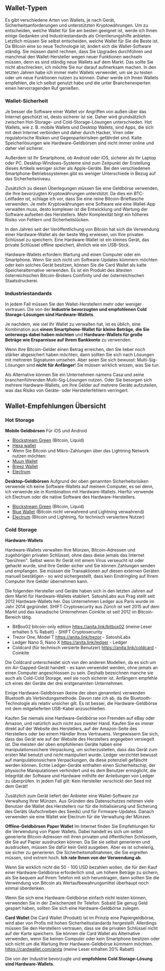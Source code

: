 ## Wallet-Typen

Es gibt verschiedene Arten von Wallets, je nach Gerät, Sicherheitsanforderungen und unterstützten Kryptowährungen. Um zu entscheiden, welche Wallet für Sie am besten geeignet ist, werde ich Ihnen einige Gedanken und Industriestandards als Orientierungshilfe anbieten. Letztlich müssen Sie selbst entscheiden, welche Wallet für Sie die Beste ist. Da Bitcoin eine so neue Technologie ist, ändert sich die Wallet-Software ständig. Sie müssen damit rechnen, dass Sie Upgrades durchführen und manchmal den Wallet-Hersteller wegen neuer Funktionen wechseln müssen, denn es sind ständig neue Wallets auf dem Markt. Das sollte Sie nicht abschrecken, ich möchte Sie nur darauf aufmerksam machen. In den letzten Jahren habe ich immer mehr Wallets verwendet, um sie zu testen oder um neue Funktionen nutzen zu können. Daher werde ich Ihnen Wallets empfehlen, die ich selbst genutzt habe und die unter Branchenexperten einen hervorragenden Ruf genießen.

### Wallet-Sicherheit

Je besser die Software einer Wallet vor Angriffen von außen über das Internet geschützt ist, desto sicherer ist sie. Daher wird grundsätzlich zwischen Hot-Storage- und Cold-Storage-Lösungen unterschieden. Hot Wallets, wie z. B. mobile Wallets und Desktop Wallets, sind Apps, die sich mit dem Internet verbinden und daher durch Hacker, Viren oder regulatorische Risiken und Gegenparteirisiken gefährdet sind. Kalte Speicherlösungen wie Hardware-Geldbörsen sind nicht immer online und daher viel sicherer.

Außerdem ist Ihr Smartphone, ob Android oder iOS, sicherer als Ihr Laptop oder PC. Desktop-Windows-Systeme sind zum Zeitpunkt der Erstellung dieses Artikels weniger sicher als Apple-Geräte. Bei den verschiedenen Smartphone-Betriebssystemen gibt es weniger Unterschiede in Bezug auf das Sicherheitsniveau.

Zusätzlich zu diesen Überlegungen müssen Sie eine Geldbörse verwenden, die Ihre bevorzugten Kryptowährungen unterstützt. Da dies ein BTC-Leitfaden ist, schlage ich vor, dass Sie eine reine Bitcoin-Brieftasche verwenden. Je mehr Kryptowährungen eine Software wie eine Wallet-App verwalten muss, desto komplexer ist die Entwicklung und Wartung der Software aufseiten des Herstellers. Mehr Komplexität birgt ein höheres Risiko von Fehlern und Sicherheitslücken.

In den Jahren seit der Veröffentlichung von Bitcoin hat sich die Verwendung einer Hardware-Wallet als der beste Weg erwiesen, um Ihre privaten Schlüssel zu speichern. Eine Hardware-Wallet ist ein kleines Gerät, das private Schlüssel offline speichert, ähnlich wie ein USB-Stick.

Hardware-Wallets erfordern Wartung und einen Computer oder ein Smartphone. Wenn Sie sich nicht um Software-Updates kümmern möchten oder kein solches Gerät besitzen, können Sie die Card Wallet als kalte Speicheralternative verwenden. Es ist ein Produkt des ältesten österreichischen Bitcoin-Brokers Coinfinity und der österreichischen Staatsdruckerei.

### Industriestandards
In jedem Fall müssen Sie den Wallet-Herstellern mehr oder weniger vertrauen. Die von der **Industrie bevorzugten und empfohlenen Cold Storage-Lösungen sind Hardware-Wallets**.

Je nachdem, wie viel Ihr Wallet zu verwalten hat, ist es üblich, eine Kombination aus **einem Smartphone-Wallet für kleine Beträge, die Sie unterwegs dabei haben möchten** und **Hardware-Wallets für große Beträge wie Ersparnisse auf Ihrem Bankkonto** zu verwenden.

Wenn Ihre Bitcoin-Gelder einen Betrag erreichen, den Sie lieber noch stärker abgesichert haben möchten, dann sollten Sie sich nach Lösungen mit mehreren Signaturen umsehen. Aber seien Sie sich bewusst: Multi-Sig-Lösungen sind **nicht für Anfänger**! Sie müssen wirklich wissen, was Sie tun.

Als Alternative können Sie ein Unternehmen namens Casa und seine branchenführenden Multi-Sig-Lösungen nutzen. Oder Sie besorgen sich mehrere Hardware-Wallets, um Ihre Gelder auf mehrere Geräte aufzuteilen, was das Risiko von Geräte- oder Herstellerfehlern verringert.

## Wallet-Empfehlungen Übersicht

### Hot Storage

**Mobile Geldbörsen**
Für iOS und Android
* [Blockstream Green](https://blockstream.com/green/) (Bitcoin, Liquid)
* [Hexa wallet](https://hexawallet.io/)
* Wenn Sie Bitcoin und Mikro-Zahlungen über das Lightning Network nutzen möchten:
* [Muun Wallet](https://muun.com/)
* [Breez Wallet](https://breez.technology/)
* [Electrum](https://electrum.org)

**Desktop-Geldbörsen**
Aufgrund der oben genannten Sicherheitsrisiken verwende ich keine Software-Wallets auf meinem Computer, es sei denn, ich verwende sie in Kombination mit Hardware-Wallets. Hierfür verwende ich Electrum oder die native Software des Hardware-Herstellers.

* [Blockstream Green](https://blockstream.com/green/) (Bitcoin, Liquid)
* [Blue Wallet](https://bluewallet.io/) (Bitcoin nicht verwahrend und Lightning verwahrend)
* [Electrum](https://electrum.org) (Bitcoin und Lightning, für technisch versiertere Nutzer)

### Cold Storage
**Hardware-Wallets**

Hardware-Wallets verwalten Ihre Münzen, Bitcoin-Adressen und zugehörigen privaten Schlüssel, ohne dass diese jemals das Internet "berühren". Selbst wenn Ihr Gerät mit einem Virus verseucht ist oder gehackt wurde, sind Ihre Gelder sicher und Sie können Zahlungen senden und empfangen. Sie müssen die Transaktionen auf diesen externen Geräten manuell bestätigen - so wird sichergestellt, dass kein Eindringling auf Ihrem Computer Ihre Gelder übernehmen kann.

Die folgenden Hersteller und Geräte haben sich in den letzten Jahren auf dem Markt für Hardware-Wallets etabliert. SatoshiLabs aus Prag stellt seit 2012 Hardware-Wallets her. Das Unternehmen Ledger aus Paris wurde im Jahr 2014 gegründet. SHIFT Cryptosecurity aus Zürich ist seit 2015 auf dem Markt und das kanadische Unternehmen Coinkite ist seit 2012 im Bitcoin-Bereich tätig.

* BitBox02 bitcoin-only edition https://anita.link/bitbox02 (meine Leser erhalten 5 % Rabatt) - SHIFT Cryptosecurity
* Trezor One, Model T https://anita.link/trezor - SatoshiLabs
* Ledger Nano S, Nano X https://anita.link/ledger - Ledger
* Coldcard (für technisch versierte Benutzer) https://anita.link/coldcard - Coinkite

Die Coldcard unterscheidet sich von den anderen Modellen, da es sich um ein Air-Gapped-Gerät handelt - es kann verwendet werden, ohne jemals an einen Computer angeschlossen zu sein. Deshalb bezeichnen manche sie auch als Cold-Cold Storage, weil sie noch sicherer ist. Anfängern empfehle ich eines der Geräte der drei erstgenannten Unternehmen.

Einige Hardware-Geldbörsen (keine der oben genannten) verwenden Bluetooth als Verbindungsmethode. Davon rate ich ab, da die Bluetooth-Technologie als relativ unsicher gilt. Es ist besser, die Hardware-Geldbörse mit dem mitgelieferten USB-Kabel anzuschließen.

Kaufen Sie niemals eine Hardware-Geldbörse von Fremden auf eBay oder Amazon, und natürlich auch nicht aus zweiter Hand. Kaufen Sie es immer direkt auf der Website des Herstellers, auf der Amazon-Seite des Herstellers oder bei einem Händler Ihres Vertrauens. Vergewissern Sie sich, dass das Gerät wie auf der Website des Herstellers angegeben versiegelt ist. Die meisten der oben empfohlenen Geräte haben eine manipulationssichere Verpackung, um sicherzustellen, dass das Gerät zum ersten Mal benutzt und nicht manipuliert wurde. Ledger verzichtet bewusst auf manipulationssichere Verpackungen, da diese potenziell gefälscht werden können. Echte Ledger-Geräte enthalten einen Sicherheitschip, der physische Manipulationen verhindert und es dem Benutzer ermöglicht, die Integrität der Software und Hardware mithilfe der Anleitungen von Ledger zu überprüfen. In jedem Fall gilt: Kein Hersteller verschickt den Seed mit dem Gerät!

Zusätzlich zum Gerät liefert der Anbieter eine Wallet-Software zur Verwaltung Ihrer Münzen. Aus Gründen des Datenschutzes nehmen viele Benutzer die Wallet des Herstellers nur für die Initialisierung und Sicherung des Geräts (Aufschreiben des Seeds) und für Firmware-Updates. Danach verwenden sie eine Wallet wie Electrum für die Verwaltung der Münzen.

**Offline-Geldbörsen**
**Paper Wallet**
Im Internet finden Sie Empfehlungen für die Verwendung von Paper Wallets. Dabei handelt es sich um selbst generierte Bitcoin-Adressen mit ihren privaten und öffentlichen Schlüsseln, die Sie auf Papier ausdrucken können. Da Sie sie selbst generieren und ausdrucken, müssen Sie dafür kein Geld ausgeben. Aber es ist schwierig, sie sicher zu generieren. Die Sicherheitsmaßnahmen, die Sie ergreifen müssen, sind extrem hoch. **Ich rate Ihnen von der Verwendung ab**.

Wenn Sie wirklich nicht die 50 - 100 USD bezahlen wollen, die für den Kauf einer Hardware-Geldbörse erforderlich sind, um höhere Beträge zu sichern, als Sie bequem auf Ihrem Telefon mit sich herumtragen, dann sollten Sie die Verwendung von Bitcoin als Wertaufbewahrungsmittel überhaupt noch einmal überdenken.

Wenn Sie sich eine Hardware-Geldbörse einfach nicht leisten können, verwenden Sie in der Zwischenzeit Ihr Telefon. Sobald Sie genug Geld gespart haben, sollten Sie sich eine Hardware-Geldbörse zulegen.

**Card Wallet**
Die Card Wallet (Produkt) ist im Prinzip eine Papiergeldbörse, wird aber von Profis mit hohen Sicherheitsstandards hergestellt. Allerdings müssen Sie den Herstellern vertrauen, dass sie die privaten Schlüssel nicht auf der Karte speichern. Sie können die Card Wallet als Alternative verwenden, wenn Sie keinen Computer oder kein Smartphone besitzen oder sich nicht um die Wartung Ihrer Hardware-Geldbörse kümmern möchten. https://cardwallet.com/anita (meine Leser erhalten 20% Rabatt)

Die von der Industrie bevorzugte und **empfohlene Cold Storage-Lösung sind Hardware-Wallets**.
